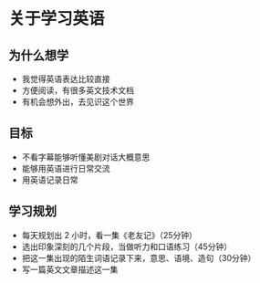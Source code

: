 # 关于学习英语

## 为什么想学

- 我觉得英语表达比较直接
- 方便阅读，有很多英文技术文档
- 有机会想外出，去见识这个世界

## 目标

- 不看字幕能够听懂美剧对话大概意思
- 能够用英语进行日常交流
- 用英语记录日常

## 学习规划

- 每天规划出 2 小时，看一集《老友记》（25分钟）
- 选出印象深刻的几个片段，当做听力和口语练习（45分钟）
- 把这一集出现的陌生词语记录下来，意思、语境、造句（30分钟）
- 写一篇英文文章描述这一集
